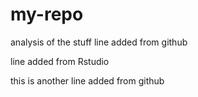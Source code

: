 # my-repo
analysis of the stuff
line added from github

line added from Rstudio

this is another line added from github
